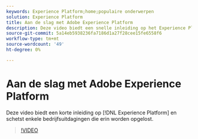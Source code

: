```yaml
---
keywords: Experience Platform;home;populaire onderwerpen
solution: Experience Platform
title: Aan de slag met Adobe Experience Platform
description: Deze video biedt een snelle inleiding op het Experience Platform en schetst de zakelijke uitdagingen die het oplost.
source-git-commit: 5a14eb5938236fa7186d1a27f28cee15fe6558f6
workflow-type: tm+mt
source-wordcount: '49'
ht-degree: 0%

---
```



# Aan de slag met Adobe Experience Platform

Deze video biedt een korte inleiding op [!DNL Experience Platform] en schetst enkele bedrijfsuitdagingen die erin worden opgelost.

>[!VIDEO](https://video.tv.adobe.com/v/32797?quality=12&learn=on)